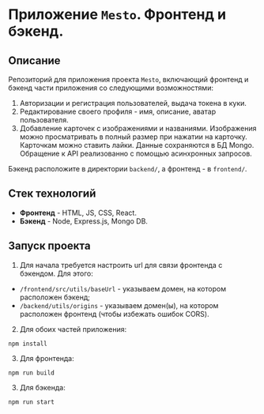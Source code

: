 # Приложение `Mesto`. Фронтенд и бэкенд.

## Описание
Репозиторий для приложения проекта `Mesto`, включающий фронтенд и бэкенд части приложения со следующими возможностями: 
1. Авторизации и регистрация пользователей, выдача токена в куки.
2. Редактирование своего профиля - имя, описание, аватар пользователя. 
3. Добавление карточек с изображениями и названиями. Изображения можно просматривать в полный размер при нажатии на карточку. Карточкам можно ставить лайки.
Данные сохраняются в БД Mongo. Обращение к API реализованно с помощью асинхронных запросов.

Бэкенд расположите в директории `backend/`, а фронтенд - в `frontend/`. 

## Стек технологий

* **Фронтенд** - HTML, JS, CSS, React.
* **Бэкенд** - Node, Express.js, Mongo DB.
  
## Запуск проекта 

1. Для начала требуется настроить url для связи фронтенда с бэкендом.
Для этого:
* `/frontend/src/utils/baseUrl` - указываем домен, на котором расположен бэкенд;
* `/backend/utils/origins` - указываем домен(ы), на котором расположен фронтенд (чтобы избежать ошибок CORS).

2. Для обоих частей приложения:
```
npm install
```

3. Для фронтенда:
```
npm run build
```

3. Для бэкенда:
```
npm run start
```
